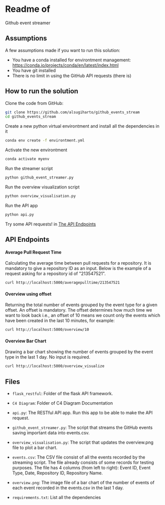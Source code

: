 # Readme of 

Github event streamer

## Assumptions
A few assumptions made if you want to run this solution:
- You have a conda installed for environtment management: https://conda.io/projects/conda/en/latest/index.html
- You have git installed
- There is no limit in using the GitHub API requests (there is)

## How to run the solution

Clone the code from GitHub:
```bash
git clone https://github.com/alsugiharto/github_events_stream
cd github_events_stream
```

Create a new python virtual environtment and install all the dependencies in it
```bash
conda env create -f environtment.yml
```

Activate the new environtment
```bash
conda activate myenv
```

Run the streamer script
```bash
python github_event_streamer.py
```

Run the overview visualization script
```bash
python overview_visualisation.py
```

Run the API app
```bash
python api.py
```

Try some API requests! in [The API Endpoints](#the-api-endpoints)

## API Endpoints

#### Average Pull Request Time
Calculating the average time between pull requests for a repository. It is mandatory to give a repository ID as an input. Below is the example of a request asking for a repository id of "213547521". 
```bash
curl http://localhost:5000/averagepulltime/213547521
```

#### Overview using offset
Returning the total number of events grouped by the event type for a given offset. An offset is mandatory. The offset determines how much time we want to look back i.e., an offset of 10 means we count only the events which have been created in the last 10 minutes, for example:
```bash
curl http://localhost:5000/overview/10
```
        
#### Overview Bar Chart
Drawing a bar chart showing the number of events grouped by the event type in the last 1 day. No input is required.
```bash
curl http://localhost:5000/overview_visualize
```

## Files

- `flask_restful`: Folder of the flask API framework.

- `C4 Diagram`: Folder of C4 Diagram Documentation

- `api.py`: The RESTful API app. Run this app to be able to make the API request.
 
- `github_event_streamer.py`: The script that streams the GitHub events saving important data into events.csv.
 
- `overview_visualisation.py`: The script that updates the overview.png file to plot a bar chart.
 
- `events.csv`: The CSV file consist of all the events recorded by the streaming script. The file already consists of some records for testing purposes. The file has 4 columns (from left to right): Event ID, Event Type, Date, Repository ID, Repository Name.

- `overview.png`: The image file of a bar chart of the number of events of each event recorded in the events.csv in the last 1 day.

- `requirements.txt`: List all the dependencies
